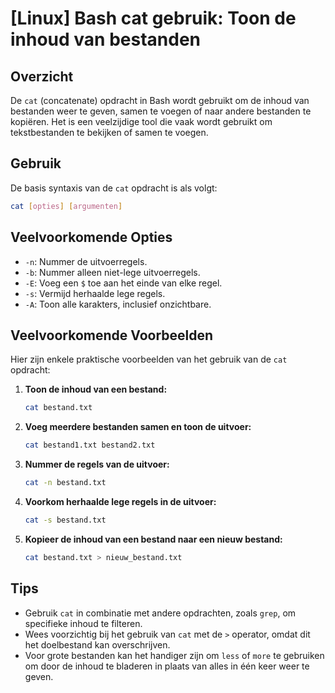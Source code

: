 # [Linux] Bash cat gebruik: Toon de inhoud van bestanden

## Overzicht
De `cat` (concatenate) opdracht in Bash wordt gebruikt om de inhoud van bestanden weer te geven, samen te voegen of naar andere bestanden te kopiëren. Het is een veelzijdige tool die vaak wordt gebruikt om tekstbestanden te bekijken of samen te voegen.

## Gebruik
De basis syntaxis van de `cat` opdracht is als volgt:

```bash
cat [opties] [argumenten]
```

## Veelvoorkomende Opties
- `-n`: Nummer de uitvoerregels.
- `-b`: Nummer alleen niet-lege uitvoerregels.
- `-E`: Voeg een `$` toe aan het einde van elke regel.
- `-s`: Vermijd herhaalde lege regels.
- `-A`: Toon alle karakters, inclusief onzichtbare.

## Veelvoorkomende Voorbeelden
Hier zijn enkele praktische voorbeelden van het gebruik van de `cat` opdracht:

1. **Toon de inhoud van een bestand:**
   ```bash
   cat bestand.txt
   ```

2. **Voeg meerdere bestanden samen en toon de uitvoer:**
   ```bash
   cat bestand1.txt bestand2.txt
   ```

3. **Nummer de regels van de uitvoer:**
   ```bash
   cat -n bestand.txt
   ```

4. **Voorkom herhaalde lege regels in de uitvoer:**
   ```bash
   cat -s bestand.txt
   ```

5. **Kopieer de inhoud van een bestand naar een nieuw bestand:**
   ```bash
   cat bestand.txt > nieuw_bestand.txt
   ```

## Tips
- Gebruik `cat` in combinatie met andere opdrachten, zoals `grep`, om specifieke inhoud te filteren.
- Wees voorzichtig bij het gebruik van `cat` met de `>` operator, omdat dit het doelbestand kan overschrijven.
- Voor grote bestanden kan het handiger zijn om `less` of `more` te gebruiken om door de inhoud te bladeren in plaats van alles in één keer weer te geven.